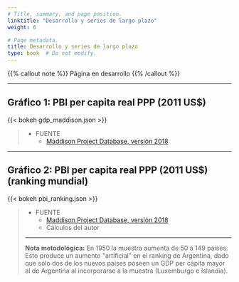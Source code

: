 ```yaml
---
# Title, summary, and page position.
linktitle: "Desarrollo y series de largo plazo"
weight: 6

# Page metadata.
title: Desarrollo y series de largo plazo
type: book  # Do not modify.
---
```


{{% callout note %}}
Página en desarrollo
{{% /callout %}}

---

## Gráfico 1: PBI per capita real PPP (2011 US$)

{{< bokeh gdp_maddison.json >}}

> * FUENTE
>   * [Maddison Project Database, versión 2018](https://www.rug.nl/ggdc/historicaldevelopment/maddison/releases/maddison-project-database-2018?lang=en)

---

## Gráfico 2: PBI per capita real PPP (2011 US$) (ranking mundial)

{{< bokeh pbi_ranking.json >}}

> * FUENTE
>   * [Maddison Project Database, versión 2018](https://www.rug.nl/ggdc/historicaldevelopment/maddison/releases/maddison-project-database-2018?lang=en)
>   * Cálculos del autor
> ---
> **Nota metodológica:** En 1950 la muestra aumenta de 50 a 149 países. Esto produce un aumento "artificial" en el ranking de Argentina, dado que sólo dos de los nuevos paises poseen un GDP per cápita mayor al de Argentina al incorporarse a la muestra (Luxemburgo e Islandia). 